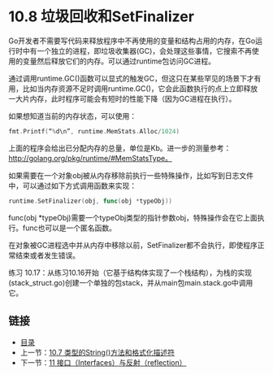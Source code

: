 # 10.8 垃圾回收和SetFinalizer

Go开发者不需要写代码来释放程序中不再使用的变量和结构占用的内存，在Go运行时中有一个独立的进程，即垃圾收集器(GC)，会处理这些事情，它搜索不再使用的变量然后释放它们的内存。可以通过runtime包访问GC进程。

通过调用runtime.GC()函数可以显式的触发GC，但这只在某些罕见的场景下才有用，比如当内存资源不足时调用runtime.GC()，它会此函数执行的点上立即释放一大片内存，此时程序可能会有短时的性能下降（因为GC进程在执行）。

如果想知道当前的内存状态，可以使用：

```go
fmt.Printf(“%d\n”, runtime.MemStats.Alloc/1024)
```
上面的程序会给出已分配内存的总量，单位是Kb。进一步的测量参考：http://golang.org/pkg/runtime/#MemStatsType。

如果需要在一个对象obj被从内存移除前执行一些特殊操作，比如写到日志文件中，可以通过如下方式调用函数来实现：

```go
runtime.SetFinalizer(obj, func(obj *typeObj))
```

func(obj *typeObj)需要一个typeObj类型的指针参数obj，特殊操作会在它上面执行。func也可以是一个匿名函数。

在对象被GC进程选中并从内存中移除以前，SetFinalizer都不会执行，即使程序正常结束或者发生错误。

练习 10.17：从练习10.16开始（它基于结构体实现了一个栈结构），为栈的实现(stack_struct.go)创建一个单独的包stack，并从main包main.stack.go中调用它。

## 链接
- [目录](directory.md)
- 上一节：[10.7 类型的String()方法和格式化描述符](10.7.md)
- 下一节：[11 接口（Interfaces）与反射（reflection）](11.0.md)